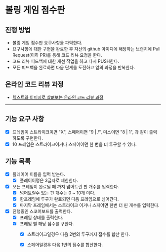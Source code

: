 # 볼링 게임 점수판
## 진행 방법
* 볼링 게임 점수판 요구사항을 파악한다.
* 요구사항에 대한 구현을 완료한 후 자신의 github 아이디에 해당하는 브랜치에 Pull Request(이하 PR)를 통해 코드 리뷰 요청을 한다.
* 코드 리뷰 피드백에 대한 개선 작업을 하고 다시 PUSH한다.
* 모든 피드백을 완료하면 다음 단계를 도전하고 앞의 과정을 반복한다.

## 온라인 코드 리뷰 과정
* [텍스트와 이미지로 살펴보는 온라인 코드 리뷰 과정](https://github.com/next-step/nextstep-docs/tree/master/codereview)

--- 
## 기능 요구 사항
- [X] 프레임이 스트라이크이면 "X", 스페어이면 "9 | /", 미스이면 "8 | 1", 과 같이 출력하도록 구현한다.
- [X] 10 프레임은 스트라이크이거나 스페어이면 한 번을 더 투구할 수 있다.

## 기능 목록
- [X] 플레이어 이름을 입력 받는다.
    - [X] 플레이어명은 3글자로 제한한다.
- [X] 모든 프레임이 완료될 때 까지 넘어트린 핀 개수를 입력한다.
    - [X] 넘어트릴수 있는 핀 개수는 0 ~ 10개 이다.
    - [X] 한프레임에 투구가 완료되면 다음 프레임으로 넘어간다.      
    - [X] 마지막 프레임에서는 스트라이크 이거나 스페어면 한번 더 핀 개수를 입력한다.
- [X] 진행중인 스코어보드를 출력한다.
  - [X] 프레임 상태를 출력한다. 
  - [X] 프레임 별 해당 점수를 구한다.
    - [X] 스트라이크일경우 다음 2번의 투구까지 접수를 합산 한다.
    - [X] 스페어일경우 다음 1번의 점수를 합산한다.
  
